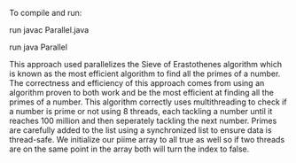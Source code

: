 
To compile and run:

run javac Parallel.java

run java Parallel

This approach used parallelizes the Sieve of Erastothenes algorithm which is known as the most efficient algorithm to
find all the primes of a number. The correctness and efficiency of this approach comes from using an algorithm proven
to both work and be the most efficient at finding all the primes of a number. This algorithm correctly uses multithreading
to check if a number is prime or not using 8 threads, each tackling a number until it reaches 100 million and then seperately
tackling the next number. Primes are carefully added to the list using a synchronized list to ensure data is thread-safe. 
We initialize our piime array to all true as well so if two threads are on the same point in the array both will 
turn the index to false.
